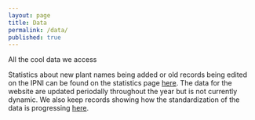 ```yaml
---
layout: page
title: Data
permalink: /data/
published: true
---
```



All the cool data we access

Statistics about new plant names being added or old records being edited on the IPNI can be found on the statistics page [here](http://www.ipni.org/stats.html).  The data for the website are updated periodally throughout the year but is not currently dynamic.  We also keep records showing how the standardization of the data is progressing [here](http://http://www.ipni.org/standardization_charts.html).


